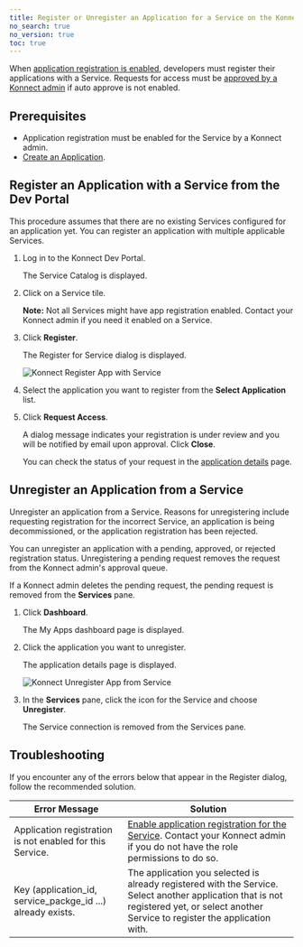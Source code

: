 ```yaml
---
title: Register or Unregister an Application for a Service on the Konnect Dev Portal
no_search: true
no_version: true
toc: true
---
```


When [application registration is enabled](/konnect/dev-portal/administrators/app-registration/enable-app-reg/),
developers must register their applications with a Service. Requests for access must be
[approved by a Konnect admin](/konnect/dev-portal/administrators/app-registration/manage-app-reg-requests) if
auto approve is not enabled.

## Prerequisites

- Application registration must be enabled for the Service by a Konnect admin.
- [Create an Application](/konnect/dev-portal/developers/dev-apps#create-app-portal).

## Register an Application with a Service from the Dev Portal

This procedure assumes that there are no
existing Services configured for an application yet. You can register an application with multiple
applicable Services.

1. Log in to the Konnect Dev Portal.

   The Service Catalog is displayed.

2. Click on a Service tile.

   **Note:** Not all Services might have app registration enabled. Contact your Konnect admin
   if you need it enabled on a Service.

3. Click **Register**.

   The Register for Service dialog is displayed.

   ![Konnect Register App with Service](/assets/images/docs/konnect/konnect-register-app-service-request.png)

4. Select the application you want to register from the **Select Application** list.

5. Click **Request Access**.

   A dialog message indicates your registration is under review and you will be notified
   by email upon approval. Click **Close**.

   You can check the status of your request in the
   [application details](/konnect/dev-portal/developers/dev-apps/#app-details-page) page.

## Unregister an Application from a Service

Unregister an application from a Service. Reasons for unregistering include requesting
registration for the incorrect Service, an application is being decommissioned,
or the application registration has been rejected.

You can unregister an application with a pending, approved, or rejected registration status.
Unregistering a pending request removes the request from the Konnect admin's approval queue.

If a Konnect admin deletes the pending request, the pending request is removed from
the **Services** pane.

1. Click **Dashboard**.

   The My Apps dashboard page is displayed.

2. Click the application you want to unregister.

   The application details page is displayed.

   ![Konnect Unregister App from Service](/assets/images/docs/konnect/konnect-unregister-app-service.png)

3. In the **Services** pane, click the icon for the Service and choose **Unregister**.

   The Service connection is removed from the Services pane.

## Troubleshooting

If you encounter any of the errors below that appear in the Register dialog, follow the recommended solution.

| Error Message | Solution |
|------------------------------|---------------------------------------------------------------------------------|
| Application registration is not enabled for this Service. | [Enable application registration for the Service](/konnect/dev-portal/administrators/app-registration/enable-app-reg/). Contact your Konnect admin if you do not have the role permissions to do so.  |
| Key (application_id, service_packge_id ...) already exists. | The application you selected is already registered with the Service. Select another application that is not registered yet, or select another Service to register the application with. |
